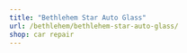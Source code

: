 ```yaml
---
title: "Bethlehem Star Auto Glass"
url: /bethlehem/bethlehem-star-auto-glass/
shop: car repair
---
```

